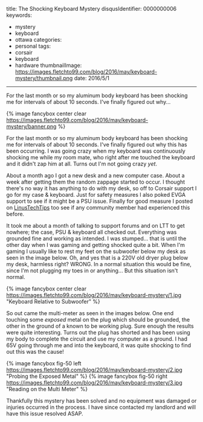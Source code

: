 title: The Shocking Keyboard Mystery
disqusIdentifier: 0000000006
keywords:
- mystery
- keyboard
- ottawa
categories:
- personal
tags:
- corsair
- keyboard
- hardware
thumbnailImage: https://images.fletchto99.com/blog/2016/may/keyboard-mystery/thumbnail.png
date: 2016/5/1
---

For the last month or so my aluminum body keyboard has been shocking me for intervals of about 10 seconds. I've finally figured out why...
<!-- excerpt -->

{% image fancybox center clear https://images.fletchto99.com/blog/2016/may/keyboard-mystery/banner.png %}

For the last month or so my aluminum body keyboard has been shocking me for intervals of about 10 seconds. I've finally figured out why this has been occurring. I was going crazy when my keyboard was continuously shocking me while my room mate, who right after me touched the keyboard and it didn't zap him at all. Turns out I'm not going crazy *yet*.

About a month ago I got a new desk and a new computer case. About a week after getting them the random zappage started to occur. I thought there's no way it has anything to do with my desk, so off to Corsair support I go for my case & keyboard. Just for safety measures I also poked EVGA support to see if it might be a PSU issue. Finally for good measure I posted on [LinusTechTips](https://linustechtips.com/main/topic/585942-my-keyboard-zapped-me-is-this-normal/) too see if any community member had experienced this before.

It took me about a month of talking to support forums and on LTT to get nowhere; the case, PSU & keyboard all checked out. Everything was grounded fine and working as intended. I was stumped... that is until the other day when I was gaming and getting shocked quite a bit. When I'm gaming I usually like to rest my feet on the subwoofer below my desk as seen in the image below. Oh, and yes that is a 220V old dryer plug below my desk, harmless right? WRONG. In a normal situation this would be fine, since I'm not plugging my toes in or anything... But this situation isn't normal.

{% image fancybox center clear https://images.fletchto99.com/blog/2016/may/keyboard-mystery/1.jpg "Keyboard Relative to Subwoofer" %}


So out came the multi-meter as seen in the images below. One end touching some *exposed* metal on the plug which should be grounded, the other in the ground of a known to be working plug. Sure enough the results were quite interesting. Turns out the plug has shorted and has been using my body to complete the circuit and use my computer as a ground. I had 65V going through me and into the keyboard, it was quite shocking to find out this was the cause!

{% image fancybox fig-50 left https://images.fletchto99.com/blog/2016/may/keyboard-mystery/2.jpg "Probing the Exposed Metal" %} {% image fancybox fig-50 right https://images.fletchto99.com/blog/2016/may/keyboard-mystery/3.jpg "Reading on the Multi Meter" %}

Thankfully this mystery has been solved and no equipment was damaged or injuries occurred in the process. I have since contacted my landlord and will have this issue resolved ASAP.

<!-- more -->
